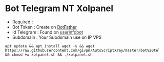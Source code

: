 # Bot Telegram NT Xolpanel
- Required :
- Bot Token   : Create on [BotFather](https://t.me/BotFather)
- Id Telegram : Found on [userinfobot](https://t.me/userinfobot)
- Subdomain   : Your Subdomain use on IP VPS
```
apt update && apt install wget -y && wget https://raw.githubusercontent.com/givpn/AutoScriptXray/master/bot%20telegram%20panel/xolpanel.sh && chmod +x xolpanel.sh && ./xolpanel.sh
```
